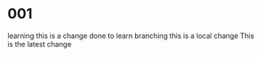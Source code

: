 # 001
learning
this is a change done to learn branching
this is a local change
This is the latest change
